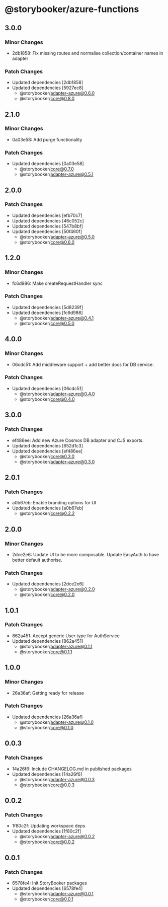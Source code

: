 # @storybooker/azure-functions

## 3.0.0

### Minor Changes

- 2db1858: Fix missing routes and normalise collection/container names in adapter

### Patch Changes

- Updated dependencies [2db1858]
- Updated dependencies [5927ec8]
  - @storybooker/adapter-azure@0.6.0
  - @storybooker/core@0.8.0

## 2.1.0

### Minor Changes

- 0a03e58: Add purge functionality

### Patch Changes

- Updated dependencies [0a03e58]
  - @storybooker/core@0.7.0
  - @storybooker/adapter-azure@0.5.1

## 2.0.0

### Patch Changes

- Updated dependencies [efb70c7]
- Updated dependencies [46c052c]
- Updated dependencies [547b8bf]
- Updated dependencies [50f460f]
  - @storybooker/adapter-azure@0.5.0
  - @storybooker/core@0.6.0

## 1.2.0

### Minor Changes

- fc6d986: Make createRequestHandler sync

### Patch Changes

- Updated dependencies [5d8239f]
- Updated dependencies [fc6d986]
  - @storybooker/adapter-azure@0.4.1
  - @storybooker/core@0.5.0

## 4.0.0

### Minor Changes

- 06cdc51: Add middleware support + add better docs for DB service.

### Patch Changes

- Updated dependencies [06cdc51]
  - @storybooker/adapter-azure@0.4.0
  - @storybooker/core@0.4.0

## 3.0.0

### Patch Changes

- ef486ee: Add new Azure Cosmos DB adapter and CJS exports.
- Updated dependencies [652d1c3]
- Updated dependencies [ef486ee]
  - @storybooker/core@0.3.0
  - @storybooker/adapter-azure@0.3.0

## 2.0.1

### Patch Changes

- a0b67eb: Enable branding options for UI
- Updated dependencies [a0b67eb]
  - @storybooker/core@0.2.2

## 2.0.0

### Minor Changes

- 2dce2e6: Update UI to be more composable. Update EasyAuth to have better default authorise.

### Patch Changes

- Updated dependencies [2dce2e6]
  - @storybooker/adapter-azure@0.2.0
  - @storybooker/core@0.2.0

## 1.0.1

### Patch Changes

- 862a451: Accept generic User type for AuthService
- Updated dependencies [862a451]
  - @storybooker/adapter-azure@0.1.1
  - @storybooker/core@0.1.1

## 1.0.0

### Minor Changes

- 26a36af: Getting ready for release

### Patch Changes

- Updated dependencies [26a36af]
  - @storybooker/adapter-azure@0.1.0
  - @storybooker/core@0.1.0

## 0.0.3

### Patch Changes

- 14a26f6: Include CHANGELOG.md in published packages
- Updated dependencies [14a26f6]
  - @storybooker/adapter-azure@0.0.3
  - @storybooker/core@0.0.3

## 0.0.2

### Patch Changes

- 1f80c2f: Updating workspace deps
- Updated dependencies [1f80c2f]
  - @storybooker/adapter-azure@0.0.2
  - @storybooker/core@0.0.2

## 0.0.1

### Patch Changes

- 6578fe4: Init StoryBooker packages
- Updated dependencies [6578fe4]
  - @storybooker/adapter-azure@0.0.1
  - @storybooker/core@0.0.1
